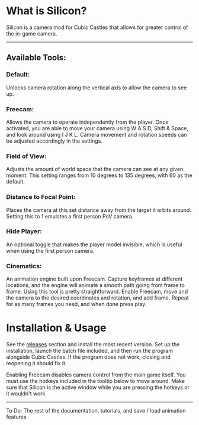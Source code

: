 # What is Silicon?
Silicon is a camera mod for Cubic Castles that allows for greater control of the in-game camera.
___
## Available Tools:

### Default:
Unlocks camera rotation along the vertical axis to allow the camera to see up.

### Freecam:
Allows the camera to operate independently from the player. Once activated, you are able to move your camera using W A S D, Shift & Space, and look around using I J K L. Camera movement and rotation speeds can be adjusted accordingly in the settings.

### Field of View:
Adjusts the amount of world space that the camera can see at any given moment. This setting ranges from 10 degrees to 135 degrees, with 60 as the default.

### Distance to Focal Point:
Places the camera at this set distance away from the target it orbits around. Setting this to 1 emulates a first person PoV camera. 

### Hide Player:
An optional toggle that makes the player model invisible, which is useful when using the first person camera.

### Cinematics:
An animation engine built upon Freecam. Capture keyframes at different locations, and the engine will animate a smooth path going from frame to frame. 
Using this tool is pretty straightforward. Enable Freecam, move and the camera to the desired coordinates and rotation, and add frame. Repeat for as many frames you need, and when done press play.


# Installation & Usage
See the [releases](https://github.com/TreacherousDev/Silicon/releases) section and install the most recent version.
Set up the installation, launch the batch file included, and then run the program alongside Cubic Castles.
If the program does not work, closing and reopening it should fix it.

Enabling Freecam disables camera control from the main game itself. You must use the hotkeys included in the tooltip below to move around. Make sure that Silicon is the active window while you are pressing the hotkeys or it wouldn't work.
___

To Do: The rest of the documentation, tutorials, and save / load animation features


